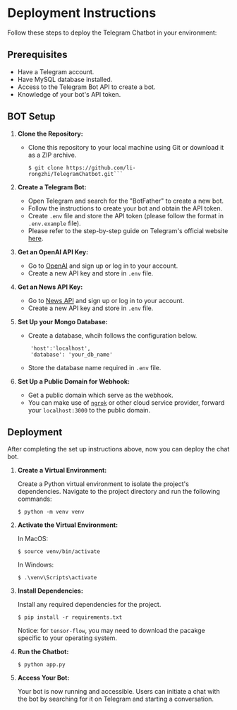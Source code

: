 # Deployment Instructions

Follow these steps to deploy the Telegram Chatbot in your environment:

## Prerequisites

- Have a Telegram account.
- Have MySQL database installed.
- Access to the Telegram Bot API to create a bot.
- Knowledge of your bot's API token.

## BOT Setup

1. **Clone the Repository:**
    - Clone this repository to your local machine using Git or download it as a ZIP archive.

        ```
        $ git clone https://github.com/li-rongzhi/TelegramChatbot.git```

2. **Create a Telegram Bot:**
    - Open Telegram and search for the "BotFather" to create a new bot.
    - Follow the instructions to create your bot and obtain the API token.
    - Create `.env` file and store the API token (please follow the format in `.env.example` file).
    - Please refer to the step-by-step guide on Telegram's official website [here](https://core.telegram.org/bots/features#creating-a-new-bot).

3. **Get an OpenAI API Key:**
    - Go to [OpenAI](https://openai.com/) and sign up or log in to your account.
    - Create a new API key and store in `.env` file.

4. **Get an News API Key:**
    - Go to [News API](https://newsapi.org/) and sign up or log in to your account.
    - Create a new API key and store in `.env` file.

5. **Set Up your Mongo Database:**
    - Create a database, whcih follows the configuration below.
    ```
        'host':'localhost',
        'database': 'your_db_name'
    ```
    - Store the database name required in `.env` file.

6. **Set Up a Public Domain for Webhook:**
    - Get a public domain which serve as the webhook.
    - You can make use of [`ngrok`](https://ngrok.com/) or other cloud service provider, forward your `localhost:3000` to the public domain.


## Deployment

After completing the set up instructions above, now you can deploy the chat bot.

1. **Create a Virtual Environment:**

    Create a Python virtual environment to isolate the project's dependencies. Navigate to the project directory and run the following commands:
    ```
    $ python -m venv venv
    ```

2. **Activate the Virtual Environment:**

    In MacOS:
    ```
    $ source venv/bin/activate
    ```
    In Windows:
    ```
    $ .\venv\Scripts\activate
    ```

3. **Install Dependencies:**

    Install any required dependencies for the project.
     ```
    $ pip install -r requirements.txt
    ```
    Notice: for `tensor-flow`, you may need to download the pacakge specific to your operating system.

4. **Run the Chatbot:**
    ```
    $ python app.py
    ```

5. **Access Your Bot:**

    Your bot is now running and accessible. Users can initiate a chat with the bot by searching for it on Telegram and starting a conversation.
